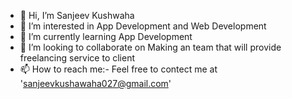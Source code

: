 - 👋 Hi, I’m Sanjeev Kushwaha 
- 👀 I’m interested in App Development and Web Development
- 🌱 I’m currently learning App Development 
- 💞️ I’m looking to collaborate on Making an team that will provide freelancing service to client
- 📫 How to reach me:- Feel free to contect me at 'sanjeevkushawaha027@gmail.com'

<!---
Kumar1999/Kumar1999 is a ✨ special ✨ repository because its `README.md` (this file) appears on your GitHub profile.
You can click the Preview link to take a look at your changes.
--->
